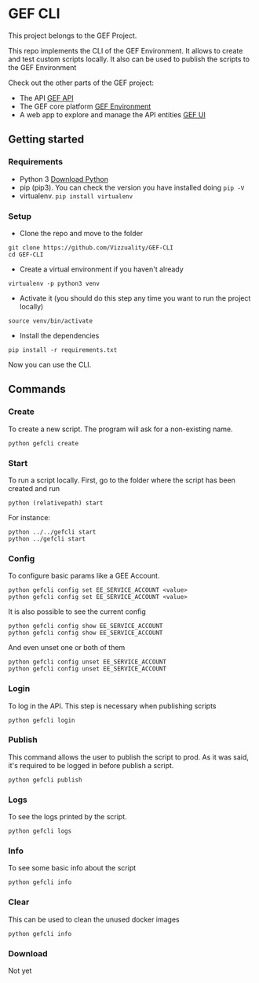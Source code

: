 # GEF CLI

This project belongs to the GEF Project.

This repo implements the CLI of the GEF Environment. It allows to create and test custom scripts locally. It also can be used to publish the scripts to the GEF Environment

Check out the other parts of the GEF project:

- The API [GEF API](https://github.com/Vizzuality/GEF-API)
- The GEF core platform [GEF Environment](https://github.com/Vizzuality/GEF-Environment)
- A web app to explore and manage the API entities [GEF UI](https://github.com/Vizzuality/GEF-UI)

## Getting started

### Requirements

- Python 3 [Download Python](https://www.python.org/)
- pip (pip3). You can check the version you have installed doing ```pip -V```
- virtualenv. ```pip install virtualenv```

### Setup

- Clone the repo and move to the folder

```
git clone https://github.com/Vizzuality/GEF-CLI
cd GEF-CLI
```

- Create a virtual environment if you haven't already

```
virtualenv -p python3 venv
```

- Activate it (you should do this step any time you want to run the project locally)

```
source venv/bin/activate
```

- Install the dependencies

```
pip install -r requirements.txt
```

Now you can use the CLI.

## Commands

### Create

To create a new script.
The program will ask for a non-existing name.

```
python gefcli create
```

### Start

To run a script locally.
First, go to the folder where the script has been created and run

```
python (relativepath) start
```

For instance:

```
python ../../gefcli start
python ../gefcli start
```

### Config

To configure basic params like a GEE Account.

```
python gefcli config set EE_SERVICE_ACCOUNT <value>
python gefcli config set EE_SERVICE_ACCOUNT <value>
```

It is also possible to see the current config

```
python gefcli config show EE_SERVICE_ACCOUNT
python gefcli config show EE_SERVICE_ACCOUNT
```

And even unset one or both of them

```
python gefcli config unset EE_SERVICE_ACCOUNT
python gefcli config unset EE_SERVICE_ACCOUNT
```

### Login

To log in the API. This step is necessary when publishing scripts

```
python gefcli login
```

### Publish

This command allows the user to publish the script to prod. As it was said, it's required to be logged in before
publish a script.

```
python gefcli publish
```

### Logs

To see the logs printed by the script.

```
python gefcli logs
```

### Info

To see some basic info about the script

```
python gefcli info
```

### Clear

This can be used to clean the unused docker images

```
python gefcli info
```

### Download

Not yet
